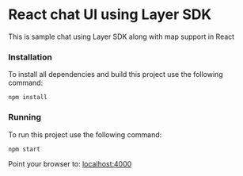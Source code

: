 # React chat UI using Layer SDK

This is sample chat using Layer SDK along with map support in React

### Installation

To install all dependencies and build this project use the following command:

    npm install

### Running

To run this project use the following command:

    npm start

Point your browser to: [localhost:4000](http://localhost:4000)
